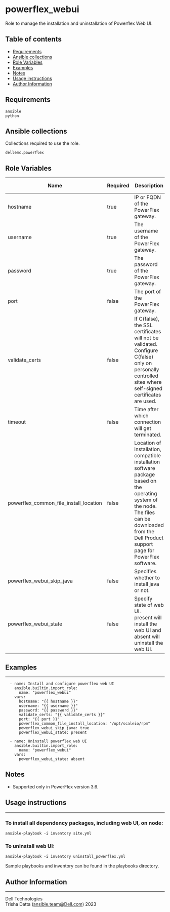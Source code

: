 # powerflex_webui

Role to manage the installation and uninstallation of Powerflex Web UI.

## Table of contents

* [Requirements](#requirements)
* [Ansible collections](#ansible-collections)
* [Role Variables](#role-variables)
* [Examples](#examples)
* [Notes](#notes)
* [Usage instructions](#usage-instructions)
* [Author Information](#author-information)

## Requirements

```
ansible
python
```

## Ansible collections

Collections required to use the role.

```
dellemc.powerflex
```

## Role Variables

<table>
<thead>
  <tr>
    <th>Name</th>
    <th>Required</th>
    <th>Description</th>
    <th>Choices</th>
    <th>Type</th>
    <th>Default Value</th>
  </tr>
</thead>
<tbody>
  <tr>
    <td>hostname</td>
    <td>true</td>
    <td>IP or FQDN of the PowerFlex gateway.</td>
    <td></td>
    <td>str</td>
    <td></td>
  </tr>
  <tr>
    <td>username</td>
    <td>true</td>
    <td>The username of the PowerFlex gateway.</td>
    <td></td>
    <td>str</td>
    <td></td>
  </tr>
  <tr>
    <td>password</td>
    <td>true</td>
    <td>The password of the PowerFlex gateway.</td>
    <td></td>
    <td>str</td>
    <td></td>
  </tr>
  <tr>
    <td>port</td>
    <td>false</td>
    <td>The port of the PowerFlex gateway.</td>
    <td></td>
    <td>int</td>
    <td>443</td>
  </tr>
  <tr>
    <td>validate_certs</td>
    <td>false</td>
    <td>If C(false), the SSL certificates will not be validated.<br>Configure C(false) only on personally controlled sites where self-signed certificates are used.</td>
    <td></td>
    <td>bool</td>
    <td>false</td>
  </tr>
  <tr>
    <td>timeout</td>
    <td>false</td>
    <td>Time after which connection will get terminated.</td>
    <td></td>
    <td>int</td>
    <td>120</td>
  </tr>
  <tr>
    <td>powerflex_common_file_install_location</td>
    <td>false</td>
    <td>Location of installation, compatible installation software package based on the operating system of the node.
    <br> The files can be downloaded from the Dell Product support page for PowerFlex software.</td>
    <td></td>
    <td>path</td>
    <td>/var/tmp</td>
  </tr>
  <tr>
    <td>powerflex_webui_skip_java</td>
    <td>false</td>
    <td>Specifies whether to install java or not.<br></td>
    <td></td>
    <td>bool</td>
    <td>false</td>
  </tr>
  <tr>
    <td>powerflex_webui_state</td>
    <td>false</td>
    <td>Specify state of web UI.
    <br>present will install the web UI and absent will uninstall the web UI.</td>
    <td>absent, present</td>
    <td>str</td>
    <td>present</td>
  </tr>
</tbody>
</table>

## Examples
----
```
  - name: Install and configure powerflex web UI
    ansible.builtin.import_role:
      name: "powerflex_webui"
    vars:
      hostname: "{{ hostname }}"
      username: "{{ username }}"
      password: "{{ password }}"
      validate_certs: "{{ validate_certs }}"
      port: "{{ port }}"
      powerflex_common_file_install_location: "/opt/scaleio/rpm"
      powerflex_webui_skip_java: true
      powerflex_webui_state: present

  - name: Uninstall powerflex web UI
    ansible.builtin.import_role:
      name: "powerflex_webui"
    vars:
      powerflex_webui_state: absent

```
## Notes
- Supported only in PowerFlex version 3.6.

## Usage instructions
----
### To install all dependency packages, including web UI, on node:
  ```
  ansible-playbook -i inventory site.yml
  ```

### To uninstall web UI:
  ```
  ansible-playbook -i inventory uninstall_powerflex.yml
  ```

Sample playbooks and inventory can be found in the playbooks directory.

## Author Information
------------------

Dell Technologies <br>
Trisha Datta (ansible.team@Dell.com)  2023
